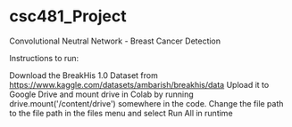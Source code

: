 # csc481_Project
Convolutional Neutral Network - Breast Cancer Detection

Instructions to run:

Download the BreakHis 1.0 Dataset from https://www.kaggle.com/datasets/ambarish/breakhis/data Upload it to Google Drive and mount drive in Colab by running drive.mount('/content/drive') somewhere in the code. Change the file path to the file path in the files menu and select Run All in runtime
